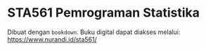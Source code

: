 # STA561 Pemrograman Statistika

Dibuat dengan `bookdown`. Buku digital dapat diakses melalui: https://www.nurandi.id/sta561/
